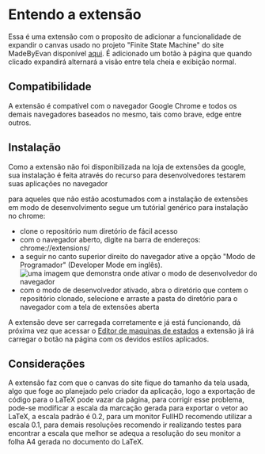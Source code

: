 # Entendo a extensão

Essa é uma extensão com o proposito de adicionar a funcionalidade de expandir o canvas usado no projeto "Finite State Machine" do site MadeByEvan disponível [aqui](http://madebyevan.com/fsm/). É adicionado um botão à página que quando clicado expandirá alternará a visão entre tela cheia e exibição normal.

## Compatibilidade

A extensão é compatível com o navegador Google Chrome e todos os demais navegadores baseados no mesmo, tais como brave, edge entre outros.

## Instalação

Como a extensão não foi disponibilizada na loja de extensões da google, sua instalação é feita através do recurso para desenvolvedores testarem suas aplicações no navegador

para aqueles que não estão acostumados com a instalação de extensões em modo de desenvolvimento segue um tutórial genérico para instalação no chrome:

- clone o repositório num diretório de fácil acesso
- com o navegador aberto, digite na barra de endereços: chrome://extensions/
- a seguir no canto superior direito do navegador ative a opção "Modo de Programador" \(Developer Mode em inglês\).
![uma imagem que demonstra onde ativar o modo de desenvolvedor do navegador](https://user-images.githubusercontent.com/54212199/112735354-0f1eb080-8f2a-11eb-9865-1b80ff3f86cd.jpg)
- com o modo de desenvolvedor ativado, abra o diretório que contem o repositório clonado, selecione e arraste a pasta do diretório para o navegador com a tela de extensões aberta

A extensão deve ser carregada corretamente e já está funcionando, dá próxima vez que acessar o [Editor de maquinas de estados](http://madebyevan.com/fsm/) a extensão já irá carregar o botão na página com os devidos estilos aplicados.

## Considerações

A extensão faz com que o canvas do site fique do tamanho da tela usada, algo que foge ao planejado pelo criador da aplicação, logo a exportação de código para o LaTeX pode vazar da página, para corrigir esse problema, pode-se modificar a escala da marcação gerada para exportar o vetor ao LaTeX, a escala padrão é 0.2, para um monitor FullHD recomendo utilizar a escala 0.1, para demais resoluções recomendo ir realizando testes para encontrar a escala que melhor se adequa a resolução do seu monitor a folha A4 gerada no documento do LaTeX.